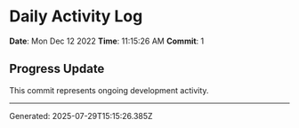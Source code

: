 # Daily Activity Log

**Date**: Mon Dec 12 2022
**Time**: 11:15:26 AM
**Commit**: 1

## Progress Update

This commit represents ongoing development activity.

---
Generated: 2025-07-29T15:15:26.385Z
